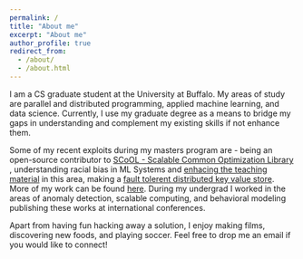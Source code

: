 ```yaml
---
permalink: /
title: "About me"
excerpt: "About me"
author_profile: true
redirect_from: 
  - /about/
  - /about.html
---
```

I am a CS graduate student at the University at Buffalo. My areas of study are parallel and distributed programming, applied machine learning, and data science. Currently, I use my graduate degree as a means to bridge my gaps in understanding and complement my existing skills if not enhance them. 

Some of my recent exploits during my masters program are - being an open-source contributor to [SCoOL - Scalable Common Optimization Library](https://gitlab.com/SCoRe-Group/scool) , understanding racial bias in ML Systems and [enhacing the teaching material](http://www-student.cse.buffalo.edu/~atri/ml-and-soc/spr22/project/teaching.html) in this area, making a [fault tolerent distributed key value store](https://github.com/saivishy/distributed-key-val-store). More of my work can be found [here](google.com). 
During my undergrad I worked in the areas of anomaly detection, scalable computing, and behavioral modeling publishing these works at international conferences.
 
Apart from having fun hacking away a solution, I enjoy making films, discovering new foods, and playing soccer. Feel free to drop me an email if you would like to connect!
